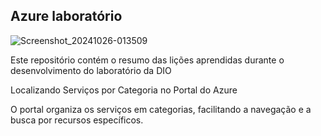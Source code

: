## Azure laboratório 

![Screenshot_20241026-013509](https://github.com/user-attachments/assets/c49a7190-3c40-420f-8300-18daaab72dcf)

Este repositório contém o resumo das lições aprendidas durante o desenvolvimento do laboratório da DIO

Localizando Serviços por Categoria no Portal do Azure

O portal organiza os serviços em categorias, facilitando a navegação e a busca por recursos específicos.

